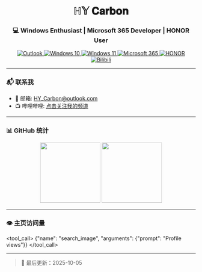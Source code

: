 <h1 align="center">ℍ𝕐 𝐂𝐚𝐫𝐛𝐨𝐧</h1>
<h3 align="center">💻 Windows Enthusiast | Microsoft 365 Developer | HONOR User</h3>

<p align="center">
  <a href="mailto:HY_Carbon@outlook.com">
    <image src="https://img.shields.io/badge/Outlook-HY__Carbon@outlook.com-blue?logo=microsoft-outlook&logoColor=white" alt="Outlook">
  </a>
  <a href="https://www.microsoft.com/windows/windows-10">
    <image src="https://img.shields.io/badge/Windows-10-0078D7?logo=windows&logoColor=white" alt="Windows 10">
  </a>
  <a href="https://www.microsoft.com/windows/windows-11">
    <image src="https://img.shields.io/badge/Windows-11-0078D7?logo=windows&logoColor=white" alt="Windows 11">
  </a>
  <a href="https://www.microsoft.com/microsoft-365">
    <image src="https://img.shields.io/badge/Microsoft%20365-Productivity-0078D6?logo=microsoft&logoColor=white" alt="Microsoft 365">
  </a>
  <a href="https://www.hihonor.com/">
    <image src="https://img.shields.io/badge/HONOR-Smart%20Devices-FF4500?logo=android&logoColor=white" alt="HONOR">
  </a>
  <a href="https://b23.tv/s1sofBG">
    <image src="https://img.shields.io/badge/Bilibili-关注我-blue?logo=bilibili&logoColor=white" alt="Bilibili">
  </a>
</p>

---

### 📬 联系我

- 📧 邮箱: [HY_Carbon@outlook.com](mailto:HY_Carbon@outlook.com)
- 📺 哔哩哔哩: [点击关注我的频道](https://b23.tv/s1sofBG)
---

### 📊 GitHub 统计

<p align="center">
  <image height="160em" src="https://github-readme-stats.vercel.app/api?username=HYCarbon&show_icons=true&theme=radical&count_private=true&include_all_commits=true" />
  <image height="160em" src="https://github-readme-stats.vercel.app/api/top-langs/?username=HYCarbon&layout=compact&theme=radical" />
</p>

---

### 👁️ 主页访问量

<tool_call>
{"name": "search_image", "arguments": {"prompt": "Profile views"}}
</tool_call>

---

> 📅 最后更新：2025-10-05
